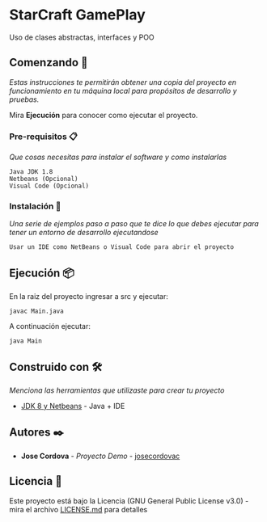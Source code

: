 # StarCraft GamePlay

Uso de clases abstractas, interfaces y POO

## Comenzando 🚀

_Estas instrucciones te permitirán obtener una copia del proyecto en funcionamiento en tu máquina local para propósitos de desarrollo y pruebas._

Mira **Ejecución** para conocer como ejecutar el proyecto.


### Pre-requisitos 📋

_Que cosas necesitas para instalar el software y como instalarlas_

```
Java JDK 1.8
Netbeans (Opcional)
Visual Code (Opcional)
```

### Instalación 🔧

_Una serie de ejemplos paso a paso que te dice lo que debes ejecutar para tener un entorno de desarrollo ejecutandose_

```
Usar un IDE como NetBeans o Visual Code para abrir el proyecto
```

## Ejecución 📦

En la raiz del proyecto ingresar a src y ejecutar:
```
javac Main.java
```

A continuación ejecutar:
```
java Main
```

## Construido con 🛠️

_Menciona las herramientas que utilizaste para crear tu proyecto_

* [JDK 8 y Netbeans](https://www.oracle.com/technetwork/java/javase/downloads/jdk-netbeans-jsp-3413139-esa.html) - Java + IDE


## Autores ✒️

* **Jose Cordova** - *Proyecto Demo* - [josecordovac](https://github.com/josecordovac/)


## Licencia 📄

Este proyecto está bajo la Licencia (GNU General Public License v3.0) - mira el archivo [LICENSE.md](LICENSE.md) para detalles
